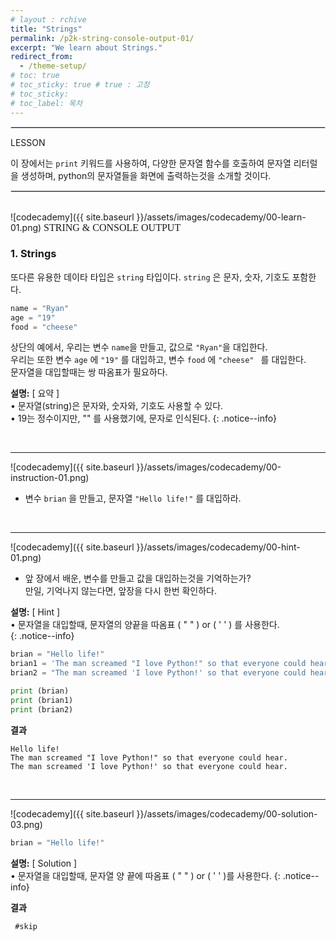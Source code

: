 ```yaml
---
# layout : rchive
title: "Strings"
permalink: /p2k-string-console-output-01/
excerpt: "We learn about Strings."
redirect_from:
  - /theme-setup/
# toc: true
# toc_sticky: true # true : 고정
# toc_sticky: 
# toc_label: 목차
---
```

    
    
<hr style="border: solid 1px #dddddd ;">    

LESSON    

이 장에서는 `print` 키워드를 사용하여, 다양한 문자열 함수를 호출하여 문자열 리터럴을 생성하며, python의 문자열들을 화면에 출력하는것을 소개할 것이다.    

<hr style="border: solid 1px #dddddd ;">    
<br>
![codecademy]({{ site.baseurl }}/assets/images/codecademy/00-learn-01.png)    
<font size="3"  face="돋움">STRING & CONSOLE OUTPUT</font> 

### 1. Strings      


또다른 유용한 데이타 타입은 `string` 타입이다. `string` 은 문자, 숫자, 기호도 포함한다.    

```python
name = "Ryan"
age = "19"
food = "cheese"
```   

상단의 예에서, 우리는 변수 `name`을 만들고, 값으로 `"Ryan"`을 대입한다.    
우리는 또한 변수 `age` 에 `"19"` 를 대입하고, 변수 `food` 에 `"cheese" ` 를 대입한다.    
문자열을 대입할때는 쌍 따옴표가 필요하다.    


**설명:** [ 요약 ]      
• 문자열(string)은 문자와, 숫자와, 기호도 사용할 수 있다.     
• 19는 정수이지만, "" 를 사용했기에, 문자로 인식된다.
{: .notice--info}


<p style="page-break-before: always;"></p>     
<br>
<hr/>


![codecademy]({{ site.baseurl }}/assets/images/codecademy/00-instruction-01.png)    

* 변수 `brian` 을 만들고, 문자열 `"Hello life!"` 를 대입하라.    

<br>
<hr/>


![codecademy]({{ site.baseurl }}/assets/images/codecademy/00-hint-01.png)    
* 앞 장에서 배운, 변수를 만들고 값을 대입하는것을 기억하는가?    
  만일, 기억나지 않는다면, 앞장을 다시 한번 확인하다.    


**설명:** [ Hint ]     
• 문자열을 대입할때, 문자열의 양끝을 따옴표 ( " " ) or ( ' ' ) 를 사용한다.     
{: .notice--info}

```python
brian = "Hello life!"
brian1 = 'The man screamed "I love Python!" so that everyone could hear.'
brian2 = "The man screamed 'I love Python!' so that everyone could hear."

print (brian)
print (brian1)
print (brian2)
```

**결과**
```
Hello life!
The man screamed "I love Python!" so that everyone could hear.
The man screamed 'I love Python!' so that everyone could hear.
```


<p style="page-break-before: always;"></p>     
<br>
<hr/>


![codecademy]({{ site.baseurl }}/assets/images/codecademy/00-solution-03.png)    


```python
brian = "Hello life!"
```

**설명:** [ Solution ]    
• 문자열을 대입할때, 문자열 양 끝에 따옴표 ( " " ) or ( ' ' )를 사용한다. 
{: .notice--info}

**결과**
```
 #skip
```
